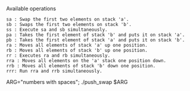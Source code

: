 Available operations

    sa : Swap the first two elements on stack 'a'.
    sb : Swaps the first two elements on stack 'b'.
    ss : Execute sa and sb simultaneously.
    pa : Takes the first element of stack 'b' and puts it on stack 'a'.
    pb : Takes the first element of stack 'a' and puts it on stack 'b'.
    ra : Moves all elements of stack 'a' up one position.
    rb : Moves all elements of stack 'b' up one position.
    rr : Executes ra and rb simultaneously.
    rra : Moves all elements on the 'a' stack one position down.
    rrb : Moves all elements of stack 'b' down one position.
    rrr: Run rra and rrb simultaneously.


ARG="numbers with spaces"; ./push_swap $ARG
